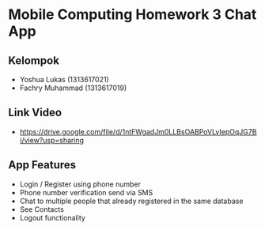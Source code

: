 # Mobile Computing Homework 3 Chat App
## Kelompok
- Yoshua Lukas (1313617021)
- Fachry Muhammad (1313617019)

## Link Video
- https://drive.google.com/file/d/1ntFWgadJm0LLBsOABPoVLvIepOqJG7Bi/view?usp=sharing 

## App Features
- Login / Register using phone number
- Phone number verification send via SMS
- Chat to multiple people that already registered in the same database
- See Contacts
- Logout functionality

